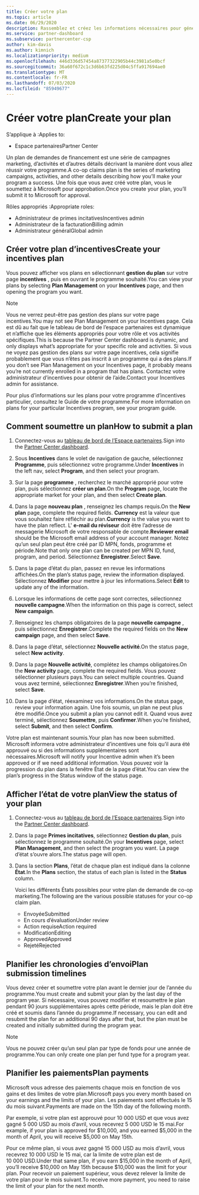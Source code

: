 ```yaml
---
title: Créer votre plan
ms.topic: article
ms.date: 06/29/2020
description: Rassemblez et créez les informations nécessaires pour générer un plan marketing réussi pour votre programme d’incentives.
ms.service: partner-dashboard
ms.subservice: partnercenter-csp
author: kim-davis
ms.author: kimnich
ms.localizationpriority: medium
ms.openlocfilehash: 446d336d57454a87377322905b44c3981a5e0bcf
ms.sourcegitcommit: 36a60f672c1c3d6b63fd225d04c5ffa917694ae0
ms.translationtype: MT
ms.contentlocale: fr-FR
ms.lasthandoff: 07/03/2020
ms.locfileid: "85949677"
---
```

# <a name="create-your-plan"></a><span data-ttu-id="d10db-103">Créer votre plan</span><span class="sxs-lookup"><span data-stu-id="d10db-103">Create your plan</span></span>

<span data-ttu-id="d10db-104">S’applique à :</span><span class="sxs-lookup"><span data-stu-id="d10db-104">Applies to:</span></span>

- <span data-ttu-id="d10db-105">Espace partenaires</span><span class="sxs-lookup"><span data-stu-id="d10db-105">Partner Center</span></span>

<span data-ttu-id="d10db-106">Un plan de demandes de financement est une série de campagnes marketing, d’activités et d’autres détails décrivant la manière dont vous allez réussir votre programme.</span><span class="sxs-lookup"><span data-stu-id="d10db-106">A co-op claims plan is the series of marketing campaigns, activities, and other details describing how you’ll make your program a success.</span></span> <span data-ttu-id="d10db-107">Une fois que vous avez créé votre plan, vous le soumettez à Microsoft pour approbation.</span><span class="sxs-lookup"><span data-stu-id="d10db-107">Once you create your plan, you’ll submit it to Microsoft for approval.</span></span> 

<span data-ttu-id="d10db-108">Rôles appropriés :</span><span class="sxs-lookup"><span data-stu-id="d10db-108">Appropriate roles:</span></span>

- <span data-ttu-id="d10db-109">Administrateur de primes incitatives</span><span class="sxs-lookup"><span data-stu-id="d10db-109">Incentives admin</span></span>
- <span data-ttu-id="d10db-110">Administrateur de la facturation</span><span class="sxs-lookup"><span data-stu-id="d10db-110">Billing admin</span></span>
- <span data-ttu-id="d10db-111">Administrateur général</span><span class="sxs-lookup"><span data-stu-id="d10db-111">Global admin</span></span>

## <a name="create-your-incentives-plan"></a><span data-ttu-id="d10db-112">Créer votre plan d’incentives</span><span class="sxs-lookup"><span data-stu-id="d10db-112">Create your incentives plan</span></span>

<span data-ttu-id="d10db-113">Vous pouvez afficher vos plans en sélectionnant **gestion du plan** sur votre page **incentives** , puis en ouvrant le programme souhaité.</span><span class="sxs-lookup"><span data-stu-id="d10db-113">You can view your plans by selecting **Plan Management** on your **Incentives** page, and then opening the program you want.</span></span>

>[!NOTE]
><span data-ttu-id="d10db-114">Vous ne verrez peut-être pas gestion des plans sur votre page incentives.</span><span class="sxs-lookup"><span data-stu-id="d10db-114">You may not see Plan Management on your Incentives page.</span></span> <span data-ttu-id="d10db-115">Cela est dû au fait que le tableau de bord de l’espace partenaires est dynamique et n’affiche que les éléments appropriés pour votre rôle et vos activités spécifiques.</span><span class="sxs-lookup"><span data-stu-id="d10db-115">This is because the Partner Center dashboard is dynamic, and only displays what’s appropriate for your specific role and activities.</span></span> <span data-ttu-id="d10db-116">Si vous ne voyez pas gestion des plans sur votre page incentives, cela signifie probablement que vous n’êtes pas inscrit à un programme qui a des plans.</span><span class="sxs-lookup"><span data-stu-id="d10db-116">If you don’t see Plan Management on your Incentives page, it probably means you’re not currently enrolled in a program that has plans.</span></span> <span data-ttu-id="d10db-117">Contactez votre administrateur d’incentives pour obtenir de l’aide.</span><span class="sxs-lookup"><span data-stu-id="d10db-117">Contact your Incentives admin for assistance.</span></span>

<span data-ttu-id="d10db-118">Pour plus d’informations sur les plans pour votre programme d’incentives particulier, consultez le Guide de votre programme.</span><span class="sxs-lookup"><span data-stu-id="d10db-118">For more information on plans for your particular Incentives program, see your program guide.</span></span>

## <a name="how-to-submit-a-plan"></a><span data-ttu-id="d10db-119">Comment soumettre un plan</span><span class="sxs-lookup"><span data-stu-id="d10db-119">How to submit a plan</span></span>

1. <span data-ttu-id="d10db-120">Connectez-vous au [tableau de bord de l’Espace partenaires](https://partner.microsoft.com/dashboard/).</span><span class="sxs-lookup"><span data-stu-id="d10db-120">Sign into the [Partner Center dashboard](https://partner.microsoft.com/dashboard/).</span></span>

2. <span data-ttu-id="d10db-121">Sous **Incentives** dans le volet de navigation de gauche, sélectionnez **Programme**, puis sélectionnez votre programme.</span><span class="sxs-lookup"><span data-stu-id="d10db-121">Under **Incentives** in the left nav, select **Program**, and then select your program.</span></span> 

3. <span data-ttu-id="d10db-122">Sur la page **programme** , recherchez le marché approprié pour votre plan, puis sélectionnez **créer un plan**.</span><span class="sxs-lookup"><span data-stu-id="d10db-122">On the **Program** page, locate the appropriate market for your plan, and then select **Create plan**.</span></span> 

4. <span data-ttu-id="d10db-123">Dans la page **nouveau plan** , renseignez les champs requis.</span><span class="sxs-lookup"><span data-stu-id="d10db-123">On the **New plan** page, complete the required fields.</span></span> <span data-ttu-id="d10db-124">**Currency** est la valeur que vous souhaitez faire réfléchir au plan.</span><span class="sxs-lookup"><span data-stu-id="d10db-124">**Currency** is the value you want to have the plan reflect.</span></span> <span data-ttu-id="d10db-125">L' **e-mail du réviseur** doit être l’adresse de messagerie Microsoft de votre responsable de compte.</span><span class="sxs-lookup"><span data-stu-id="d10db-125">**Reviewer email** should be the Microsoft email address of your account manager.</span></span> <span data-ttu-id="d10db-126">Notez qu’un seul plan peut être créé par ID MPN, fonds, programme et période.</span><span class="sxs-lookup"><span data-stu-id="d10db-126">Note that only one plan can be created per MPN ID, fund, program, and period.</span></span> <span data-ttu-id="d10db-127">Sélectionnez **Enregistrer**.</span><span class="sxs-lookup"><span data-stu-id="d10db-127">Select **Save**.</span></span>

5. <span data-ttu-id="d10db-128">Dans la page d’état du plan, passez en revue les informations affichées.</span><span class="sxs-lookup"><span data-stu-id="d10db-128">On the plan’s status page, review the information displayed.</span></span> <span data-ttu-id="d10db-129">Sélectionnez **Modifier** pour mettre à jour les informations.</span><span class="sxs-lookup"><span data-stu-id="d10db-129">Select **Edit** to update any of the information.</span></span>

6. <span data-ttu-id="d10db-130">Lorsque les informations de cette page sont correctes, sélectionnez **nouvelle campagne**.</span><span class="sxs-lookup"><span data-stu-id="d10db-130">When the information on this page is correct, select **New campaign**.</span></span>

7. <span data-ttu-id="d10db-131">Renseignez les champs obligatoires de la page **nouvelle campagne** , puis sélectionnez **Enregistrer**.</span><span class="sxs-lookup"><span data-stu-id="d10db-131">Complete the required fields on the **New campaign** page, and then select **Save**.</span></span>

8. <span data-ttu-id="d10db-132">Dans la page d’état, sélectionnez **Nouvelle activité**.</span><span class="sxs-lookup"><span data-stu-id="d10db-132">On the status page, select **New activity**.</span></span> 

9. <span data-ttu-id="d10db-133">Dans la page **Nouvelle activité**, complétez les champs obligatoires.</span><span class="sxs-lookup"><span data-stu-id="d10db-133">On the **New activity** page, complete the required fields.</span></span> <span data-ttu-id="d10db-134">Vous pouvez sélectionner plusieurs pays.</span><span class="sxs-lookup"><span data-stu-id="d10db-134">You can select multiple countries.</span></span> <span data-ttu-id="d10db-135">Quand vous avez terminé, sélectionnez **Enregistrer**.</span><span class="sxs-lookup"><span data-stu-id="d10db-135">When you’re finished, select **Save**.</span></span> 

10. <span data-ttu-id="d10db-136">Dans la page d’état, réexaminez vos informations.</span><span class="sxs-lookup"><span data-stu-id="d10db-136">On the status page, review your information again.</span></span> <span data-ttu-id="d10db-137">Une fois soumis, un plan ne peut plus être modifié.</span><span class="sxs-lookup"><span data-stu-id="d10db-137">Once you submit a plan you cannot edit it.</span></span> <span data-ttu-id="d10db-138">Quand vous avez terminé, sélectionnez **Soumettre**, puis **Confirmer**.</span><span class="sxs-lookup"><span data-stu-id="d10db-138">When you’re finished, select **Submit**, and then select **Confirm**.</span></span>

<span data-ttu-id="d10db-139">Votre plan est maintenant soumis.</span><span class="sxs-lookup"><span data-stu-id="d10db-139">Your plan has now been submitted.</span></span> <span data-ttu-id="d10db-140">Microsoft informera votre administrateur d’incentives une fois qu’il aura été approuvé ou si des informations supplémentaires sont nécessaires.</span><span class="sxs-lookup"><span data-stu-id="d10db-140">Microsoft will notify your Incentive admin when it’s been approved or if we need additional information.</span></span> <span data-ttu-id="d10db-141">Vous pouvez voir la progression du plan dans la fenêtre État de la page d’état.</span><span class="sxs-lookup"><span data-stu-id="d10db-141">You can view the plan’s progress in the Status window of the status page.</span></span>

## <a name="view-the-status-of-your-plan"></a><span data-ttu-id="d10db-142">Afficher l’état de votre plan</span><span class="sxs-lookup"><span data-stu-id="d10db-142">View the status of your plan</span></span>

1. <span data-ttu-id="d10db-143">Connectez-vous au [tableau de bord de l’Espace partenaires](https://partner.microsoft.com/dashboard/).</span><span class="sxs-lookup"><span data-stu-id="d10db-143">Sign into the [Partner Center dashboard](https://partner.microsoft.com/dashboard/).</span></span>

2. <span data-ttu-id="d10db-144">Dans la page **Primes incitatives**, sélectionnez **Gestion du plan**, puis sélectionnez le programme souhaité.</span><span class="sxs-lookup"><span data-stu-id="d10db-144">On your **Incentives** page, select **Plan Management**, and then select the program you want.</span></span> <span data-ttu-id="d10db-145">La page d’état s’ouvre alors.</span><span class="sxs-lookup"><span data-stu-id="d10db-145">The status page will open.</span></span>

3. <span data-ttu-id="d10db-146">Dans la section **Plans**, l’état de chaque plan est indiqué dans la colonne **État**.</span><span class="sxs-lookup"><span data-stu-id="d10db-146">In the **Plans** section, the status of each plan is listed in the **Status** column.</span></span>

   <span data-ttu-id="d10db-147">Voici les différents États possibles pour votre plan de demande de co-op marketing.</span><span class="sxs-lookup"><span data-stu-id="d10db-147">The following are the various possible statuses for your co-op claim plan.</span></span>

   - <span data-ttu-id="d10db-148">Envoyée</span><span class="sxs-lookup"><span data-stu-id="d10db-148">Submitted</span></span>
   - <span data-ttu-id="d10db-149">En cours d’évaluation</span><span class="sxs-lookup"><span data-stu-id="d10db-149">Under review</span></span>
   - <span data-ttu-id="d10db-150">Action requise</span><span class="sxs-lookup"><span data-stu-id="d10db-150">Action required</span></span>
   - <span data-ttu-id="d10db-151">Modification</span><span class="sxs-lookup"><span data-stu-id="d10db-151">Editing</span></span>
   - <span data-ttu-id="d10db-152">Approved</span><span class="sxs-lookup"><span data-stu-id="d10db-152">Approved</span></span>
   - <span data-ttu-id="d10db-153">Rejeté</span><span class="sxs-lookup"><span data-stu-id="d10db-153">Rejected</span></span>

## <a name="plan-submission-timelines"></a><span data-ttu-id="d10db-154">Planifier les chronologies d’envoi</span><span class="sxs-lookup"><span data-stu-id="d10db-154">Plan submission timelines</span></span>

<span data-ttu-id="d10db-155">Vous devez créer et soumettre votre plan avant le dernier jour de l’année du programme.</span><span class="sxs-lookup"><span data-stu-id="d10db-155">You must create and submit your plan by the last day of the program year.</span></span> <span data-ttu-id="d10db-156">Si nécessaire, vous pouvez modifier et resoumettre le plan pendant 90 jours supplémentaires après cette période, mais le plan doit être créé et soumis dans l’année du programme.</span><span class="sxs-lookup"><span data-stu-id="d10db-156">If necessary, you can edit and resubmit the plan for an additional 90 days after that, but the plan must be created and initially submitted during the program year.</span></span>

>[!NOTE]
> <span data-ttu-id="d10db-157">Vous ne pouvez créer qu’un seul plan par type de fonds pour une année de programme.</span><span class="sxs-lookup"><span data-stu-id="d10db-157">You can only create one plan per fund type for a program year.</span></span>

## <a name="plan-payments"></a><span data-ttu-id="d10db-158">Planifier les paiements</span><span class="sxs-lookup"><span data-stu-id="d10db-158">Plan payments</span></span>

<span data-ttu-id="d10db-159">Microsoft vous adresse des paiements chaque mois en fonction de vos gains et des limites de votre plan.</span><span class="sxs-lookup"><span data-stu-id="d10db-159">Microsoft pays you every month based on your earnings and the limits of your plan.</span></span> <span data-ttu-id="d10db-160">Les paiements sont effectués le 15 du mois suivant.</span><span class="sxs-lookup"><span data-stu-id="d10db-160">Payments are made on the 15th day of the following month.</span></span>

<span data-ttu-id="d10db-161">Par exemple, si votre plan est approuvé pour 10 000 USD et que vous avez gagné 5 000 USD au mois d’avril, vous recevrez 5 000 USD le 15 mai.</span><span class="sxs-lookup"><span data-stu-id="d10db-161">For example, if your plan is approved for $10,000, and you earned $5,000 in the month of April, you will receive $5,000 on May 15th.</span></span>

<span data-ttu-id="d10db-162">Pour ce même plan, si vous avez gagné 15 000 USD au mois d’avril, vous recevrez 10 000 USD le 15 mai, car la limite de votre plan est de 10 000 USD.</span><span class="sxs-lookup"><span data-stu-id="d10db-162">Under that same plan, if you earn $15,000 in the month of April, you’ll receive $10,000 on May 15th because $10,000 was the limit for your plan.</span></span> <span data-ttu-id="d10db-163">Pour recevoir un paiement supérieur, vous devez relever la limite de votre plan pour le mois suivant.</span><span class="sxs-lookup"><span data-stu-id="d10db-163">To receive more payment, you need to raise the limit of your plan for the next month.</span></span>
